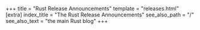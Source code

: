 +++
title = "Rust Release Announcements"
template = "releases.html"
[extra]
index_title = "The Rust Release Announcements"
see_also_path = "/"
see_also_text = "the main Rust blog"
+++
